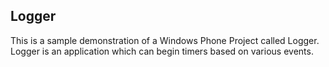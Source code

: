 Logger
--------------
This is a sample demonstration of a Windows Phone Project called Logger. Logger is an application which can begin timers based on various events.
